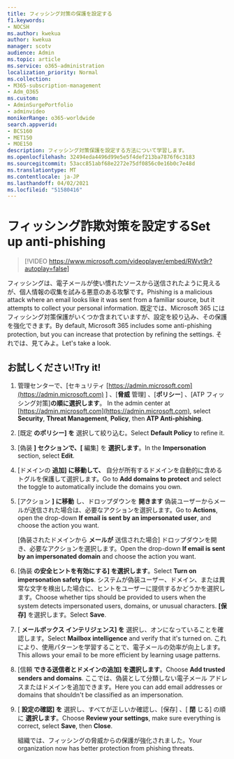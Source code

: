 ```yaml
---
title: フィッシング対策の保護を設定する
f1.keywords:
- NOCSH
ms.author: kwekua
author: kwekua
manager: scotv
audience: Admin
ms.topic: article
ms.service: o365-administration
localization_priority: Normal
ms.collection:
- M365-subscription-management
- Adm_O365
ms.custom:
- AdminSurgePortfolio
- adminvideo
monikerRange: o365-worldwide
search.appverid:
- BCS160
- MET150
- MOE150
description: フィッシング対策保護を設定する方法について学習します。
ms.openlocfilehash: 32494eda4496d99e5e5f4def213ba7876f6c3183
ms.sourcegitcommit: 53acc851abf68e2272e75df0856c0e16b0c7e48d
ms.translationtype: MT
ms.contentlocale: ja-JP
ms.lasthandoff: 04/02/2021
ms.locfileid: "51580416"
---
```

# <a name="set-up-anti-phishing"></a><span data-ttu-id="e54e6-103">フィッシング詐欺対策を設定する</span><span class="sxs-lookup"><span data-stu-id="e54e6-103">Set up anti-phishing</span></span>

> [!VIDEO https://www.microsoft.com/videoplayer/embed/RWvt9r?autoplay=false]

<span data-ttu-id="e54e6-104">フィッシングは、電子メールが使い慣れたソースから送信されたように見えるが、個人情報の収集を試みる悪意のある攻撃です。</span><span class="sxs-lookup"><span data-stu-id="e54e6-104">Phishing is a malicious attack where an email looks like it was sent from a familiar source, but it attempts to collect your personal information.</span></span> <span data-ttu-id="e54e6-105">既定では、Microsoft 365 にはフィッシング対策保護がいくつか含まれていますが、設定を絞り込み、その保護を強化できます。</span><span class="sxs-lookup"><span data-stu-id="e54e6-105">By default, Microsoft 365 includes some anti-phishing protection, but you can increase that protection by refining the settings.</span></span> <span data-ttu-id="e54e6-106">それでは、見てみよ。</span><span class="sxs-lookup"><span data-stu-id="e54e6-106">Let's take a look.</span></span>

## <a name="try-it"></a><span data-ttu-id="e54e6-107">お試しください!</span><span class="sxs-lookup"><span data-stu-id="e54e6-107">Try it!</span></span>

1. <span data-ttu-id="e54e6-108">管理センターで、[セキュリティ [https://admin.microsoft.com](https://admin.microsoft.com) ] 、[**脅威** 管理] 、[**ポリシー**] 、[ATP フィッシング対策]**の順に選択します**。 </span><span class="sxs-lookup"><span data-stu-id="e54e6-108">In the admin center at [https://admin.microsoft.com](https://admin.microsoft.com), select **Security**, **Threat Management**, **Policy**, then **ATP Anti-phishing**.</span></span>
1. <span data-ttu-id="e54e6-109">[既定 **のポリシー] を** 選択して絞り込む。</span><span class="sxs-lookup"><span data-stu-id="e54e6-109">Select **Default Policy** to refine it.</span></span>
1. <span data-ttu-id="e54e6-110">[偽装 **] セクションで、[** 編集] を **選択します**。</span><span class="sxs-lookup"><span data-stu-id="e54e6-110">In the **Impersonation** section, select **Edit**.</span></span>
1. <span data-ttu-id="e54e6-111">[ドメインの **追加] に移動して、** 自分が所有するドメインを自動的に含めるトグルを保護して選択します。</span><span class="sxs-lookup"><span data-stu-id="e54e6-111">Go to **Add domains to protect** and select the toggle to automatically include the domains you own.</span></span>
1. <span data-ttu-id="e54e6-112">[アクション **] に移動** し、ドロップダウンを **開きます** 偽装ユーザーからメールが送信された場合は、必要なアクションを選択します。</span><span class="sxs-lookup"><span data-stu-id="e54e6-112">Go to **Actions**, open the drop-down **If email is sent by an impersonated user**, and choose the action you want.</span></span>

    <span data-ttu-id="e54e6-113">[偽装されたドメインから **メールが** 送信された場合] ドロップダウンを開き、必要なアクションを選択します。</span><span class="sxs-lookup"><span data-stu-id="e54e6-113">Open the drop-down **If email is sent by an impersonated domain** and choose the action you want.</span></span>
1. <span data-ttu-id="e54e6-114">[偽装 **の安全ヒントを有効にする] を選択します**。</span><span class="sxs-lookup"><span data-stu-id="e54e6-114">Select **Turn on impersonation safety tips**.</span></span> <span data-ttu-id="e54e6-115">システムが偽装ユーザー、ドメイン、または異常な文字を検出した場合に、ヒントをユーザーに提供するかどうかを選択します。</span><span class="sxs-lookup"><span data-stu-id="e54e6-115">Choose whether tips should be provided to users when the system detects impersonated users, domains, or unusual characters.</span></span> <span data-ttu-id="e54e6-116">**[保存]** を選択します。</span><span class="sxs-lookup"><span data-stu-id="e54e6-116">Select **Save**.</span></span>
1. <span data-ttu-id="e54e6-117">[ **メールボックス インテリジェンス] を** 選択し、オンになっていることを確認します。</span><span class="sxs-lookup"><span data-stu-id="e54e6-117">Select **Mailbox intelligence** and verify that it's turned on.</span></span> <span data-ttu-id="e54e6-118">これにより、使用パターンを学習することで、電子メールの効率が向上します。</span><span class="sxs-lookup"><span data-stu-id="e54e6-118">This allows your email to be more efficient by learning usage patterns.</span></span>
1. <span data-ttu-id="e54e6-119">[信頼 **できる送信者とドメインの追加] を選択します**。</span><span class="sxs-lookup"><span data-stu-id="e54e6-119">Choose **Add trusted senders and domains**.</span></span> <span data-ttu-id="e54e6-120">ここでは、偽装として分類しない電子メール アドレスまたはドメインを追加できます。</span><span class="sxs-lookup"><span data-stu-id="e54e6-120">Here you can add email addresses or domains that shouldn't be classified as an impersonation.</span></span>
1. <span data-ttu-id="e54e6-121">[ **設定の確認] を** 選択し、すべてが正しいか確認し、[保存] 、[ **閉** じる] の順に **選択します**。</span><span class="sxs-lookup"><span data-stu-id="e54e6-121">Choose **Review your settings**, make sure everything is correct, select **Save**, then **Close**.</span></span>

    <span data-ttu-id="e54e6-122">組織では、フィッシングの脅威からの保護が強化されました。</span><span class="sxs-lookup"><span data-stu-id="e54e6-122">Your organization now has better protection from phishing threats.</span></span>